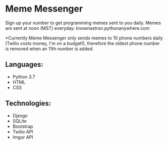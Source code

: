 # Meme Messenger

Sign up your number to get programming memes sent to you daily. Memes are sent at noon (MST) everyday:
knownastron.pythonanywhere.com

*Currently Meme Messenger only sends memes to 10 phone numbers daily (Twilio costs money, I'm on a budget!), therefore the oldest phone number is removed when an 11th number is added. 

## Languages:
- Python 3.7
- HTML
- CSS

## Technologies:
- Django
- SQLite
- Bootstrap
- Twilio API
- Imgur API
